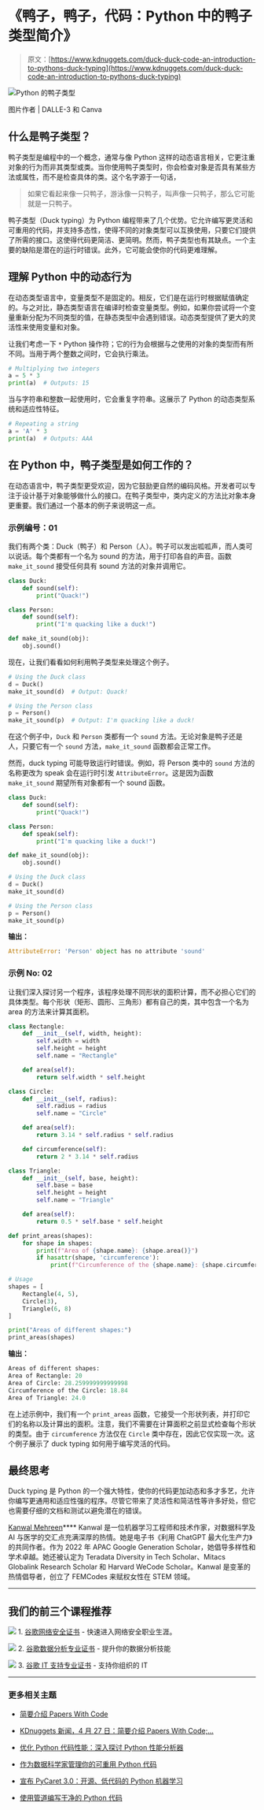 # 《鸭子，鸭子，代码：Python 中的鸭子类型简介》

> 原文：[https://www.kdnuggets.com/duck-duck-code-an-introduction-to-pythons-duck-typing](https://www.kdnuggets.com/duck-duck-code-an-introduction-to-pythons-duck-typing)

![Python 的鸭子类型](../Images/b04a81a6c5518af2e2a602d8f549cd17.png)

图片作者 | DALLE-3 和 Canva

## 什么是鸭子类型？

鸭子类型是编程中的一个概念，通常与像 Python 这样的动态语言相关，它更注重对象的行为而非其类型或类。当你使用鸭子类型时，你会检查对象是否具有某些方法或属性，而不是检查具体的类。这个名字源于一句话，

> 如果它看起来像一只鸭子，游泳像一只鸭子，叫声像一只鸭子，那么它可能就是一只鸭子。

鸭子类型（Duck typing）为 Python 编程带来了几个优势。它允许编写更灵活和可重用的代码，并支持多态性，使得不同的对象类型可以互换使用，只要它们提供了所需的接口。这使得代码更简洁、更简明。然而，鸭子类型也有其缺点。一个主要的缺陷是潜在的运行时错误。此外，它可能会使你的代码更难理解。

## 理解 Python 中的动态行为

在动态类型语言中，变量类型不是固定的。相反，它们是在运行时根据赋值确定的。与之对比，静态类型语言在编译时检查变量类型。例如，如果你尝试将一个变量重新分配为不同类型的值，在静态类型中会遇到错误。动态类型提供了更大的灵活性来使用变量和对象。

让我们考虑一下 `*` Python 操作符；它的行为会根据与之使用的对象的类型而有所不同。当用于两个整数之间时，它会执行乘法。

```py
# Multiplying two integers
a = 5 * 3
print(a)  # Outputs: 15 
```

当与字符串和整数一起使用时，它会重复字符串。这展示了 Python 的动态类型系统和适应性特征。

```py
# Repeating a string
a = 'A' * 3
print(a)  # Outputs: AAA 
```

## 在 Python 中，鸭子类型是如何工作的？

在动态语言中，鸭子类型更受欢迎，因为它鼓励更自然的编码风格。开发者可以专注于设计基于对象能够做什么的接口。在鸭子类型中，类内定义的方法比对象本身更重要。我们通过一个基本的例子来说明这一点。

### 示例编号：01

我们有两个类：Duck（鸭子）和 Person（人）。鸭子可以发出呱呱声，而人类可以说话。每个类都有一个名为 sound 的方法，用于打印各自的声音。函数 `make_it_sound` 接受任何具有 sound 方法的对象并调用它。

```py
class Duck:
    def sound(self):
        print("Quack!")

class Person:
    def sound(self):
        print("I'm quacking like a duck!")

def make_it_sound(obj):
    obj.sound()
```

现在，让我们看看如何利用鸭子类型来处理这个例子。

```py
# Using the Duck class
d = Duck()
make_it_sound(d)  # Output: Quack!

# Using the Person class
p = Person()
make_it_sound(p)  # Output: I'm quacking like a duck!
```

在这个例子中，`Duck` 和 `Person` 类都有一个 `sound` 方法。无论对象是鸭子还是人，只要它有一个 `sound` 方法，`make_it_sound` 函数都会正常工作。

然而，duck typing 可能导致运行时错误。例如，将 Person 类中的 `sound` 方法的名称更改为 speak 会在运行时引发 `AttributeError`。这是因为函数 `make_it_sound` 期望所有对象都有一个 sound 函数。

```py
class Duck:
    def sound(self):
        print("Quack!")

class Person:
    def speak(self):
        print("I'm quacking like a duck!")

def make_it_sound(obj):
    obj.sound()

# Using the Duck class
d = Duck()
make_it_sound(d)

# Using the Person class
p = Person()
make_it_sound(p)
```

**输出：**

```py
AttributeError: 'Person' object has no attribute 'sound'
```

### 示例 No: 02

让我们深入探讨另一个程序，该程序处理不同形状的面积计算，而不必担心它们的具体类型。每个形状（矩形、圆形、三角形）都有自己的类，其中包含一个名为 area 的方法来计算其面积。

```py
class Rectangle:
    def __init__(self, width, height):
        self.width = width
        self.height = height
        self.name = "Rectangle"

    def area(self):
        return self.width * self.height

class Circle:
    def __init__(self, radius):
        self.radius = radius
        self.name = "Circle"

    def area(self):
        return 3.14 * self.radius * self.radius

    def circumference(self):
        return 2 * 3.14 * self.radius

class Triangle:
    def __init__(self, base, height):
        self.base = base
        self.height = height
        self.name = "Triangle"

    def area(self):
        return 0.5 * self.base * self.height

def print_areas(shapes):
    for shape in shapes:
        print(f"Area of {shape.name}: {shape.area()}")
        if hasattr(shape, 'circumference'):
            print(f"Circumference of the {shape.name}: {shape.circumference()}")

# Usage
shapes = [
    Rectangle(4, 5),
    Circle(3),
    Triangle(6, 8)
]

print("Areas of different shapes:")
print_areas(shapes) 
```

**输出：**

```py
Areas of different shapes:
Area of Rectangle: 20
Area of Circle: 28.259999999999998
Circumference of the Circle: 18.84
Area of Triangle: 24.0
```

在上述示例中，我们有一个 `print_areas` 函数，它接受一个形状列表，并打印它们的名称以及计算出的面积。注意，我们不需要在计算面积之前显式检查每个形状的类型。由于 `circumference` 方法仅在 `Circle` 类中存在，因此它仅实现一次。这个例子展示了 duck typing 如何用于编写灵活的代码。

## 最终思考

Duck typing 是 Python 的一个强大特性，使你的代码更加动态和多才多艺，允许你编写更通用和适应性强的程序。尽管它带来了灵活性和简洁性等许多好处，但它也需要仔细的文档和测试以避免潜在的错误。

**[](https://www.linkedin.com/in/kanwal-mehreen1/)**[Kanwal Mehreen](https://www.linkedin.com/in/kanwal-mehreen1/)**** Kanwal 是一位机器学习工程师和技术作家，对数据科学及 AI 与医学的交汇点充满深厚的热情。她是电子书《利用 ChatGPT 最大化生产力》的共同作者。作为 2022 年 APAC Google Generation Scholar，她倡导多样性和学术卓越。她还被认定为 Teradata Diversity in Tech Scholar、Mitacs Globalink Research Scholar 和 Harvard WeCode Scholar。Kanwal 是变革的热情倡导者，创立了 FEMCodes 来赋权女性在 STEM 领域。

* * *

## 我们的前三个课程推荐

![](../Images/0244c01ba9267c002ef39d4907e0b8fb.png) 1\. [谷歌网络安全证书](https://www.kdnuggets.com/google-cybersecurity) - 快速进入网络安全职业生涯。

![](../Images/e225c49c3c91745821c8c0368bf04711.png) 2\. [谷歌数据分析专业证书](https://www.kdnuggets.com/google-data-analytics) - 提升你的数据分析技能

![](../Images/0244c01ba9267c002ef39d4907e0b8fb.png) 3\. [谷歌 IT 支持专业证书](https://www.kdnuggets.com/google-itsupport) - 支持你组织的 IT

* * *

### 更多相关主题

+   [简要介绍 Papers With Code](https://www.kdnuggets.com/2022/04/brief-introduction-papers-code.html)

+   [KDnuggets 新闻，4 月 27 日：简要介绍 Papers With Code;…](https://www.kdnuggets.com/2022/n17.html)

+   [优化 Python 代码性能：深入探讨 Python 性能分析器](https://www.kdnuggets.com/2023/02/optimizing-python-code-performance-deep-dive-python-profilers.html)

+   [作为数据科学家管理你的可重用 Python 代码](https://www.kdnuggets.com/2021/06/managing-reusable-python-code-data-scientist.html)

+   [宣布 PyCaret 3.0：开源、低代码的 Python 机器学习](https://www.kdnuggets.com/2023/03/announcing-pycaret-30-opensource-lowcode-machine-learning-python.html)

+   [使用管道编写干净的 Python 代码](https://www.kdnuggets.com/2021/12/write-clean-python-code-pipes.html)
